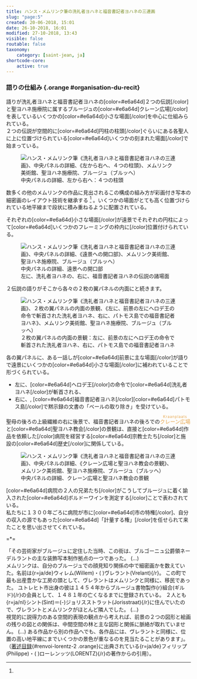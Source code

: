 ```yaml
---
title: ハンス・メムリンク筆の洗礼者ヨハネと福音書記者ヨハネの三連画
slug: "page:5"
created: 20-06-2018, 15:01
date: 26-10-2018, 16:01
modified: 27-10-2018, 13:43
visible: false
routable: false
taxonomy:
    category: [saint-jean, ja]
shortcode-core:
    active: true
---
```

### 語りの仕組み {.orange #organisation-du-recit}

語りが洗礼者ヨハネと福音書記者ヨハネの[color=#e6a64d]２つの伝説[/color]と聖ヨハネ施療院に属するブルージュの[color=#e6a64d]クレーン広場[/color]を表しているいくつかの[color=#e6a64d]小さな場面[/color]を中心に仕組みられている。  
２つの伝説が空間的に[color=#e6a64d]円柱の柱頭[/color]ぐらいにある各聖人に上に位置づけられている[color=#e6a64d]いくつかの刻まれた場面[/color]で始まっている。  

<figure><picture>
<source
sizes="(max-width: 767px) 98vw, (min-width: 959px) 50vw, 86vw"
srcset="
/user/sites/docs/pages/01.home/06.bruges/01.hopital-saint-jean/01.saint-jean/05.saint-jean_5/4-chapiteaux-280.webp 280w,
/user/sites/docs/pages/01.home/06.bruges/01.hopital-saint-jean/01.saint-jean/05.saint-jean_5/4-chapiteaux-380.webp 380w,
/user/sites/docs/pages/01.home/06.bruges/01.hopital-saint-jean/01.saint-jean/05.saint-jean_5/4-chapiteaux-480.webp 480w,
/user/sites/docs/pages/01.home/06.bruges/01.hopital-saint-jean/01.saint-jean/05.saint-jean_5/4-chapiteaux-640.webp 640w,
/user/sites/docs/pages/01.home/06.bruges/01.hopital-saint-jean/01.saint-jean/05.saint-jean_5/4-chapiteaux-840.webp 840w,
/user/sites/docs/pages/01.home/06.bruges/01.hopital-saint-jean/01.saint-jean/05.saint-jean_5/4-chapiteaux-1280.webp 1280w,
/user/sites/docs/pages/01.home/06.bruges/01.hopital-saint-jean/01.saint-jean/05.saint-jean_5/4-chapiteaux-1600.webp 1600w,
/user/sites/docs/pages/01.home/06.bruges/01.hopital-saint-jean/01.saint-jean/05.saint-jean_5/4-chapiteaux-1920.webp 1920w"
type="image/webp" />
<img
src="/user/sites/docs/pages/01.home/06.bruges/01.hopital-saint-jean/01.saint-jean/05.saint-jean_5/4-chapiteaux-640.jpg" title="ハンス・メムリンク筆《洗礼者ヨハネと福音書記者ヨハネの三連画》、中央パネルの詳細、《左から右へ、４つの柱頭》、メムリンク美術館、聖ヨハネ施療院、ブルージュ（ブルッヘ）" alt="ハンス・メムリンク筆《洗礼者ヨハネと福音書記者ヨハネの三連画》、中央パネルの詳細、《左から右へ、４つの柱頭》、メムリンク美術館、聖ヨハネ施療院、ブルージュ（ブルッヘ）" class="class-70-img"
sizes="(max-width: 767px) 98vw, (min-width: 959px) 50vw, 86vw"
srcset="
/user/sites/docs/pages/01.home/06.bruges/01.hopital-saint-jean/01.saint-jean/05.saint-jean_5/4-chapiteaux-280.jpg 280w,
/user/sites/docs/pages/01.home/06.bruges/01.hopital-saint-jean/01.saint-jean/05.saint-jean_5/4-chapiteaux-380.jpg 380w,
/user/sites/docs/pages/01.home/06.bruges/01.hopital-saint-jean/01.saint-jean/05.saint-jean_5/4-chapiteaux-480.jpg 480w,
/user/sites/docs/pages/01.home/06.bruges/01.hopital-saint-jean/01.saint-jean/05.saint-jean_5/4-chapiteaux-640.jpg 640w,
/user/sites/docs/pages/01.home/06.bruges/01.hopital-saint-jean/01.saint-jean/05.saint-jean_5/4-chapiteaux-840.jpg 840w,
/user/sites/docs/pages/01.home/06.bruges/01.hopital-saint-jean/01.saint-jean/05.saint-jean_5/4-chapiteaux-1280.jpg 1280w,
/user/sites/docs/pages/01.home/06.bruges/01.hopital-saint-jean/01.saint-jean/05.saint-jean_5/4-chapiteaux-1600.jpg 1600w,
/user/sites/docs/pages/01.home/06.bruges/01.hopital-saint-jean/01.saint-jean/05.saint-jean_5/4-chapiteaux-1920.jpg 1920w">
</picture><figcaption>中央パネルの詳細、左から右へ：４つの柱頭</figcaption></figure>

数多くの他のメムリンクの作品に見出されるこの構成の組み方が彩画付き写本の細密画のレイアウト技術を継承する [^6] 。いくつかの場面がとても高く位置づけられている地平線まで段状に積み重ねるように配置されている。

それぞれの[color=#e6a64d]小さな場面[/color]が遠景でそれぞれの円柱によって[color=#e6a64d]いくつかのフレーミングの枠内に[/color]位置付けられている。

<figure><picture>
<source
sizes="(max-width: 767px) 98vw, (min-width: 959px) 50vw, 86vw"
srcset="
/user/sites/docs/pages/01.home/06.bruges/01.hopital-saint-jean/01.saint-jean/05.saint-jean_5/paysage-280.webp 280w,
/user/sites/docs/pages/01.home/06.bruges/01.hopital-saint-jean/01.saint-jean/05.saint-jean_5/paysage-380.webp 380w,
/user/sites/docs/pages/01.home/06.bruges/01.hopital-saint-jean/01.saint-jean/05.saint-jean_5/paysage-480.webp 480w,
/user/sites/docs/pages/01.home/06.bruges/01.hopital-saint-jean/01.saint-jean/05.saint-jean_5/paysage-640.webp 640w,
/user/sites/docs/pages/01.home/06.bruges/01.hopital-saint-jean/01.saint-jean/05.saint-jean_5/paysage-840.webp 840w,
/user/sites/docs/pages/01.home/06.bruges/01.hopital-saint-jean/01.saint-jean/05.saint-jean_5/paysage-1280.webp 1280w,
/user/sites/docs/pages/01.home/06.bruges/01.hopital-saint-jean/01.saint-jean/05.saint-jean_5/paysage-1600.webp 1600w,
/user/sites/docs/pages/01.home/06.bruges/01.hopital-saint-jean/01.saint-jean/05.saint-jean_5/paysage-1920.webp 1920w"
type="image/webp" />
<img
src="/user/sites/docs/pages/01.home/06.bruges/01.hopital-saint-jean/01.saint-jean/05.saint-jean_5/paysage-640.jpg" title="ハンス・メムリンク筆《洗礼者ヨハネと福音書記者ヨハネの三連画》、中央パネルの詳細、《遠景への開口部》、メムリンク美術館、聖ヨハネ施療院、ブルージュ（ブルッヘ）" alt="ハンス・メムリンク筆《洗礼者ヨハネと福音書記者ヨハネの三連画》、中央パネルの詳細、《遠景への開口部》、メムリンク美術館、聖ヨハネ施療院、ブルージュ（ブルッヘ）" class="class-diane-img"
sizes="(max-width: 767px) 98vw, (min-width: 959px) 50vw, 86vw"
srcset="
/user/sites/docs/pages/01.home/06.bruges/01.hopital-saint-jean/01.saint-jean/05.saint-jean_5/paysage-280.jpg 280w,
/user/sites/docs/pages/01.home/06.bruges/01.hopital-saint-jean/01.saint-jean/05.saint-jean_5/paysage-380.jpg 380w,
/user/sites/docs/pages/01.home/06.bruges/01.hopital-saint-jean/01.saint-jean/05.saint-jean_5/paysage-480.jpg 480w,
/user/sites/docs/pages/01.home/06.bruges/01.hopital-saint-jean/01.saint-jean/05.saint-jean_5/paysage-640.jpg 640w,
/user/sites/docs/pages/01.home/06.bruges/01.hopital-saint-jean/01.saint-jean/05.saint-jean_5/paysage-840.jpg 840w,
/user/sites/docs/pages/01.home/06.bruges/01.hopital-saint-jean/01.saint-jean/05.saint-jean_5/paysage-1280.jpg 1280w,
/user/sites/docs/pages/01.home/06.bruges/01.hopital-saint-jean/01.saint-jean/05.saint-jean_5/paysage-1600.jpg 1600w,
/user/sites/docs/pages/01.home/06.bruges/01.hopital-saint-jean/01.saint-jean/05.saint-jean_5/paysage-1920.jpg 1920w">
</picture><figcaption>中央パネルの詳細、遠景への開口部<br>左に、洗礼者ヨハネの、右に、福音書記者ヨハネの伝説の諸場面</figcaption></figure>

２伝説の語りがそこから各々の２枚の翼パネルの内面にと続きます。

<figure><picture>
<source
sizes="(max-width: 767px) 98vw, (min-width: 959px) 50vw, 86vw"
srcset="
/user/sites/docs/pages/01.home/06.bruges/01.hopital-saint-jean/01.saint-jean/05.saint-jean_5/2-volets-280.webp 280w,
/user/sites/docs/pages/01.home/06.bruges/01.hopital-saint-jean/01.saint-jean/05.saint-jean_5/2-volets-380.webp 380w,
/user/sites/docs/pages/01.home/06.bruges/01.hopital-saint-jean/01.saint-jean/05.saint-jean_5/2-volets-480.webp 480w,
/user/sites/docs/pages/01.home/06.bruges/01.hopital-saint-jean/01.saint-jean/05.saint-jean_5/2-volets-640.webp 640w,
/user/sites/docs/pages/01.home/06.bruges/01.hopital-saint-jean/01.saint-jean/05.saint-jean_5/2-volets-840.webp 840w,
/user/sites/docs/pages/01.home/06.bruges/01.hopital-saint-jean/01.saint-jean/05.saint-jean_5/2-volets-1280.webp 1280w,
/user/sites/docs/pages/01.home/06.bruges/01.hopital-saint-jean/01.saint-jean/05.saint-jean_5/2-volets-1600.webp 1600w,
/user/sites/docs/pages/01.home/06.bruges/01.hopital-saint-jean/01.saint-jean/05.saint-jean_5/2-volets-1920.webp 1920w"
type="image/webp" />
<img
src="/user/sites/docs/pages/01.home/06.bruges/01.hopital-saint-jean/01.saint-jean/05.saint-jean_5/2-volets-640.jpg" title="ハンス・メムリンク筆《洗礼者ヨハネと福音書記者ヨハネの三連画》、２枚の翼パネルの内面の景観、《左に、前景の左にヘロデ王の命令で斬首された洗礼者ヨハネ、右に、パトモス島での福音書記者ヨハネ》、メムリンク美術館、聖ヨハネ施療院、ブルージュ（ブルッヘ）" alt="ハンス・メムリンク筆《洗礼者ヨハネと福音書記者ヨハネの三連画》、２枚の翼パネルの内面の景観、《左に、前景の左にヘロデ王の命令で斬首された洗礼者ヨハネ、右に、パトモス島での福音書記者ヨハネ》、メムリンク美術館、聖ヨハネ施療院、ブルージュ（ブルッヘ）" class="class-40-img"
sizes="(max-width: 767px) 98vw, (min-width: 959px) 50vw, 86vw"
srcset="
/user/sites/docs/pages/01.home/06.bruges/01.hopital-saint-jean/01.saint-jean/05.saint-jean_5/2-volets-280.jpg 280w,
/user/sites/docs/pages/01.home/06.bruges/01.hopital-saint-jean/01.saint-jean/05.saint-jean_5/2-volets-380.jpg 380w,
/user/sites/docs/pages/01.home/06.bruges/01.hopital-saint-jean/01.saint-jean/05.saint-jean_5/2-volets-480.jpg 480w,
/user/sites/docs/pages/01.home/06.bruges/01.hopital-saint-jean/01.saint-jean/05.saint-jean_5/2-volets-640.jpg 640w,
/user/sites/docs/pages/01.home/06.bruges/01.hopital-saint-jean/01.saint-jean/05.saint-jean_5/2-volets-840.jpg 840w,
/user/sites/docs/pages/01.home/06.bruges/01.hopital-saint-jean/01.saint-jean/05.saint-jean_5/2-volets-1280.jpg 1280w,
/user/sites/docs/pages/01.home/06.bruges/01.hopital-saint-jean/01.saint-jean/05.saint-jean_5/2-volets-1600.jpg 1600w,
/user/sites/docs/pages/01.home/06.bruges/01.hopital-saint-jean/01.saint-jean/05.saint-jean_5/2-volets-1920.jpg 1920w">
</picture><figcaption>２枚の翼パネルの内面の景観：左に、前景の左にヘロデ王の命令で斬首された洗礼者ヨハネ、右に、パトモス島での福音書記者ヨハネ</figcaption></figure>

各の翼パネルに、ある一話しが[color=#e6a64d]前景に主な場面[/color]が語りで遠景にいくつかの[color=#e6a64d]小さな場面[/color]に補われていることで形づくられている。

+ 左に、[color=#e6a64d]ヘロデ王[/color]の命令で[color=#e6a64d]洗礼者ヨハネ[/color]が斬首される、
+ 右に、, [color=#e6a64d]福音書記者ヨハネ[/color][color=#e6a64d]パトモス島[/color]で黙示録の文書の「ベールの取り除き」を受けている。

聖母の後ろの上級繊維の右に後景で、福音書記者ヨハネの後ろでの<ruby lang="ja" style="color:#e6a64d;">クレーン広場<rp>(</rp><rt lang="nl" style="color:#e6a64d;font-size: 70%;letter-spacing: 1px;">Kraanplaats</rt><rp>)</rp></ruby>と[color=#e6a64d]聖ヨハネ教会[/color]の景観は、直接と[color=#e6a64d]作品を依頼した[/color]病院を経営する[color=#e6a64d]宗教士たち[/color]と施設の[color=#e6a64d]歴史[/color]に関係している。

<figure><picture>
<source
sizes="(max-width: 767px) 98vw, (min-width: 959px) 50vw, 86vw"
srcset="
/user/sites/docs/pages/01.home/06.bruges/01.hopital-saint-jean/01.saint-jean/05.saint-jean_5/place-de-la-grue-280.webp 280w,
/user/sites/docs/pages/01.home/06.bruges/01.hopital-saint-jean/01.saint-jean/05.saint-jean_5/place-de-la-grue-380.webp 380w,
/user/sites/docs/pages/01.home/06.bruges/01.hopital-saint-jean/01.saint-jean/05.saint-jean_5/place-de-la-grue-480.webp 480w,
/user/sites/docs/pages/01.home/06.bruges/01.hopital-saint-jean/01.saint-jean/05.saint-jean_5/place-de-la-grue-640.webp 640w,
/user/sites/docs/pages/01.home/06.bruges/01.hopital-saint-jean/01.saint-jean/05.saint-jean_5/place-de-la-grue-840.webp 840w,
/user/sites/docs/pages/01.home/06.bruges/01.hopital-saint-jean/01.saint-jean/05.saint-jean_5/place-de-la-grue-1280.webp 1280w,
/user/sites/docs/pages/01.home/06.bruges/01.hopital-saint-jean/01.saint-jean/05.saint-jean_5/place-de-la-grue-1600.webp 1600w,
/user/sites/docs/pages/01.home/06.bruges/01.hopital-saint-jean/01.saint-jean/05.saint-jean_5/place-de-la-grue-1920.webp 1920w"
type="image/webp" />
<img
src="/user/sites/docs/pages/01.home/06.bruges/01.hopital-saint-jean/01.saint-jean/05.saint-jean_5/place-de-la-grue-640.jpg" title="ハンス・メムリンク筆《洗礼者ヨハネと福音書記者ヨハネの三連画》、中央パネルの詳細、《クレーン広場と聖ヨハネ教会の景観》、メムリンク美術館、聖ヨハネ施療院、ブルージュ（ブルッヘ）" alt="ハンス・メムリンク筆《洗礼者ヨハネと福音書記者ヨハネの三連画》、中央パネルの詳細、《クレーン広場と聖ヨハネ教会の景観》、メムリンク美術館、聖ヨハネ施療院、ブルージュ（ブルッヘ）" class="class-40-img"
sizes="(max-width: 767px) 98vw, (min-width: 959px) 50vw, 86vw"
srcset="
/user/sites/docs/pages/01.home/06.bruges/01.hopital-saint-jean/01.saint-jean/05.saint-jean_5/place-de-la-grue-280.jpg 280w,
/user/sites/docs/pages/01.home/06.bruges/01.hopital-saint-jean/01.saint-jean/05.saint-jean_5/place-de-la-grue-380.jpg 380w,
/user/sites/docs/pages/01.home/06.bruges/01.hopital-saint-jean/01.saint-jean/05.saint-jean_5/place-de-la-grue-480.jpg 480w,
/user/sites/docs/pages/01.home/06.bruges/01.hopital-saint-jean/01.saint-jean/05.saint-jean_5/place-de-la-grue-640.jpg 640w,
/user/sites/docs/pages/01.home/06.bruges/01.hopital-saint-jean/01.saint-jean/05.saint-jean_5/place-de-la-grue-840.jpg 840w,
/user/sites/docs/pages/01.home/06.bruges/01.hopital-saint-jean/01.saint-jean/05.saint-jean_5/place-de-la-grue-1280.jpg 1280w,
/user/sites/docs/pages/01.home/06.bruges/01.hopital-saint-jean/01.saint-jean/05.saint-jean_5/place-de-la-grue-1600.jpg 1600w,
/user/sites/docs/pages/01.home/06.bruges/01.hopital-saint-jean/01.saint-jean/05.saint-jean_5/place-de-la-grue-1920.jpg 1920w">
</picture><figcaption>中央パネルの詳細、クレーン広場と聖ヨハネ教会の景観</figcaption></figure>

[color=#e6a64d]病院の２人の兄弟たち[/color]がこうしてブルージュに着く諭入された[color=#e6a64d]ボルドーワインを測定する[/color]ことで表わされている。  
私たちに１３００年ごろに病院が市に[color=#e6a64d]市の特権[/color]、自分の収入の源でもあった[color=#e6a64d]「計量する権」[/color]を任せられて来たことを思い出させてくれている。

=*=

[^6]: 
「その芸術家がブルージュに定住した当時、この街は、ブルゴーニュ公爵領ネーデルラントの主な装飾写本制作拠点の一つであった。 (...)  
メムリンクは、自分のブルージュでの顔見知り関係の中で細密画かを数えていた。名前は{r=ja/de}ウィレム(Willem)・(&#160;)ヴレラント(Vrelant){/r}。
この町で最も出産豊かな工房の頭として、ヴレラントはメムリンクと同様に、移民であった。 
ユトレヒト市出身の彼は１４５４年からブルージュ書物製作{r}組合(ギルド){/r}の会員として、１４８１年の亡くなるまでに登録されている。 
２人とも{r=ja/nl}シント(Sint)＝(-)ジョリスストラット(Jorisstraat){/r}に住んでいたので、ヴレラントとメムリンクがほとんど隣人でした。 (...)  
視覚的に説得力のある空間的表現の観点から考えれば、前景の２つの図形と絵画の残りの図との関係は、中間空間の林と主な図形と関係に脈絡が取れていません。 (...) 
ある作品から別の作品へでも、各作品には、ヴレラントと同様に、位置の高い地平線にまでいくつかの景色が重なるのを見当たることがあります」。  
（[著述目録](/bruges/hopital-saint-jean/saint-jean#lorentz "https://francois-vidit.com/docs/ja/bruges/hopital-saint-jean/saint-jean#lorentz"){#renvoi-lorentz-2 .orange}に出典されている{r=ja/de}フィリップ(Philippe)・(&#160;)ローレンッツ(LORENTZ){/r}の著作からの引用）。